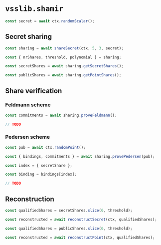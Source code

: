 # `vsslib.shamir`


```js
const secret = await ctx.randomScalar();
```

## Secret sharing

```js
const sharing = await shareSecret(ctx, 5, 3, secret);
```

```js
const { nrShares, threshold, polynomial } = sharing;
```

```js
const secretShares = await sharing.getSecretShares();
```

```js
const publicShares = await sharing.getPointShares();
```

## Share verification

### Feldmann scheme

```js
const commitments = await sharing.proveFeldmann();
```

```js
// TODO
```

### Pedersen scheme

```js
const pub = await ctx.randomPoint();
```

```js
const { bindings, commitments } = await sharing.provePedersen(pub);
```

```js
const index = { secretShare };

const binding = bindings[index];
```

```js
// TODO
```

## Reconstruction

```js
const qualifiedShares = secretShares.slice(0, threshold);

const reconstructed = await reconstructSecret(ctx, qualifiedShares);
```

```js
const qualifiedShares = publicShares.slice(0, threshold);

const reconstructed = await reconstructPoint(ctx, qualifiedShares);
```

